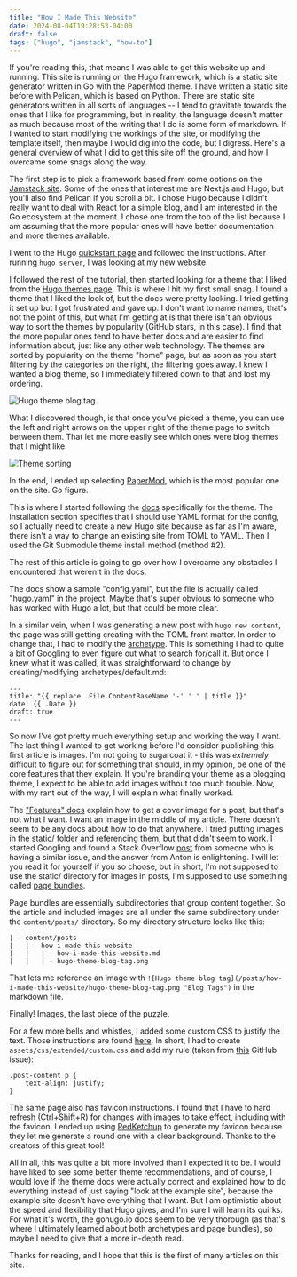 ```yaml
---
title: "How I Made This Website"
date: 2024-08-04T19:28:53-04:00
draft: false
tags: ["hugo", "jamstack", "how-to"]
---
```

If you're reading this, that means I was able to get this website up and running. This site is running on the Hugo framework, which is a static site generator written in Go with the PaperMod theme. I have written a static site before with Pelican, which is based on Python. There are static site generators written in all sorts of languages -- I tend to gravitate towards the ones that I like for programming, but in reality, the language doesn't matter as much because most of the writing that I do is some form of markdown. If I wanted to start modifying the workings of the site, or modifying the template itself, then maybe I would dig into the code, but I digress. Here's a general overview of what I did to get this site off the ground, and how I overcame some snags along the way.

The first step is to pick a framework based from some options on the [Jamstack site](https://jamstack.org/generators/). Some of the ones that interest me are Next.js and Hugo, but you'll also find Pelican if you scroll a bit. I chose Hugo because I didn't really want to deal with React for a simple blog, and I am interested in the Go ecosystem at the moment. I chose one from the top of the list because I am assuming that the more popular ones will have better documentation and more themes available.

I went to the Hugo [quickstart page](https://gohugo.io/getting-started/quick-start/) and followed the instructions. After running `hugo server`, I was looking at my new website.

I followed the rest of the tutorial, then started looking for a theme that I liked from the [Hugo themes page](https://themes.gohugo.io/). This is where I hit my first small snag. I found a theme that I liked the look of, but the docs were pretty lacking. I tried getting it set up but I got frustrated and gave up. I don't want to name names, that's not the point of this, but what I'm getting at is that there isn't an obvious way to sort the themes by popularity (GitHub stars, in this case). I find that the more popular ones tend to have better docs and are easier to find information about, just like any other web technology. The themes are sorted by popularity on the theme "home" page, but as soon as you start filtering by the categories on the right, the filtering goes away. I knew I wanted a blog theme, so I immediately filtered down to that and lost my ordering. 

![Hugo theme blog tag](/posts/how-i-made-this-website/hugo-theme-blog-tag.png "Blog Tags")

What I discovered though, is that once you've picked a theme, you can use the left and right arrows on the upper right of the theme page to switch between them. That let me more easily see which ones were blog themes that I might like. 

![Theme sorting](/posts/how-i-made-this-website/hugo-theme-sort.png "Sorting")

In the end, I ended up selecting [PaperMod](https://github.com/adityatelange/hugo-PaperMod), which is the most popular one on the site. Go figure.

This is where I started following the [docs](https://github.com/adityatelange/hugo-PaperMod) specifically for the theme. The installation section specifies that I should use YAML format for the config, so I actually need to create a new Hugo site because as far as I'm aware, there isn't a way to change an existing site from TOML to YAML. Then I used the Git Submodule theme install method (method #2). 

The rest of this article is going to go over how I overcame any obstacles I encountered that weren't in the docs. 

The docs show a sample "config.yaml", but the file is actually called "hugo.yaml" in the project. Maybe that's super obvious to someone who has worked with Hugo a lot, but that could be more clear.

In a similar vein, when I was generating a new post with `hugo new content`, the page was still getting creating with the TOML front matter. In order to change that, I had to modify the [archetype](https://gohugo.io/content-management/archetypes/). This is something I had to quite a bit of Googling to even figure out what to search for/call it. But once I knew what it was called, it was straightforward to change by creating/modifying archetypes/default.md:
```
---
title: "{{ replace .File.ContentBaseName '-' ' ' | title }}"
date: {{ .Date }}
draft: true
---

```

So now I've got pretty much everything setup and working the way I want. The last thing I wanted to get working before I'd consider publishing this first article is images. I'm not going to sugarcoat it - this was *extremely* difficult to figure out for something that should, in my opinion, be one of the core features that they explain. If you're branding your theme as a blogging theme, I expect to be able to add images without too much trouble. Now, with my rant out of the way, I will explain what finally worked.

The ["Features" docs](https://github.com/adityatelange/hugo-PaperMod/wiki/Features) explain how to get a cover image for a post, but that's not what I want. I want an image in the middle of my article. There doesn't seem to be any docs about how to do that anywhere. I tried putting images in the static/ folder and referencing them, but that didn't seem to work. I started Googling and found a Stack Overflow [post](https://stackoverflow.com/questions/48023746/hugo-server-not-rendering-images-from-static-folder/57129742#57129742) from someone who is having a similar issue, and the answer from Anton is enlightening. I will let you read it for yourself if you so choose, but in short, I'm not supposed to use the static/ directory for images in posts, I'm supposed to use something called [page bundles](https://gohugo.io/content-management/page-bundles/).

Page bundles are essentially subdirectories that group content together. So the article and included images are all under the same subdirectory under the `content/posts/` directory. So my directory structure looks like this:

```
| - content/posts
|   | - how-i-made-this-website
|   |   | - how-i-made-this-website.md
|   |   | - hugo-theme-blog-tag.png
```

That lets me reference an image with `![Hugo theme blog tag](/posts/how-i-made-this-website/hugo-theme-blog-tag.png "Blog Tags")` in the markdown file.

Finally! Images, the last piece of the puzzle.

For a few more bells and whistles, I added some custom CSS to justify the text. Those instructions are found [here](https://adityatelange.github.io/hugo-PaperMod/posts/papermod/papermod-faq/). In short, I had to create `assets/css/extended/custom.css` and add my rule (taken from [this](https://github.com/rhazdon/hugo-theme-hello-friend-ng/issues/20) GitHub issue): 

```
.post-content p {
    text-align: justify;
}
```

The same page also has favicon instructions. I found that I have to hard refresh (Ctrl+Shift+R) for changes with images to take effect, including with the favicon. I ended up using [RedKetchup](https://redketchup.io/favicon-generator) to generate my favicon because they let me generate a round one with a clear background. Thanks to the creators of this great tool!

All in all, this was quite a bit more involved than I expected it to be. I would have liked to see some better theme recommendations, and of course, I would love if the theme docs were actually correct and explained how to do everything instead of just saying "look at the example site", because the example site doesn't have everything that I want. But I am optimistic about the speed and flexibility that Hugo gives, and I'm sure I will learn its quirks. For what it's worth, the gohugo.io docs seem to be very thorough (as that's where I ultimately learned about both archetypes and page bundles), so maybe I need to give that a more in-depth read. 

Thanks for reading, and I hope that this is the first of many articles on this site.